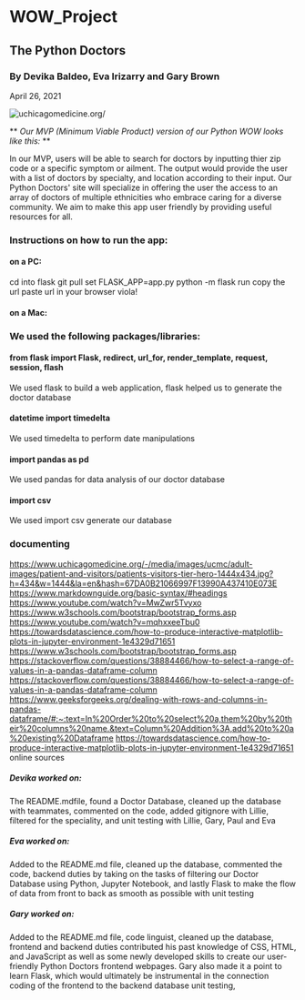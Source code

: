 
# **WOW_Project**

## The Python Doctors

### By Devika Baldeo, Eva Irizarry and Gary Brown

April 26, 2021



![uchicagomedicine.org/](https://www.uchicagomedicine.org/-/media/images/ucmc/adult-images/patient-and-visitors/patients-visitors-tier-hero-1444x434.jpg?h=434&w=1444&la=en&hash=67DA0B21066997F13990A437410E073E)

** *Our MVP (Minimum Viable Product) version of our Python WOW looks like this:* **

In our MVP, users will be able to search for doctors by inputting thier zip code or a specific symptom or ailment. The output would provide the user with a list of doctors by specialty, and location according to their input. Our Python Doctors' site will specialize in offering the user the access to an array of doctors of multiple ethnicities who embrace caring for a diverse community. We aim to make this app user friendly by providing useful resources for all.
 
### Instructions on how to run the app: 

#### on a PC:
cd into flask
git pull
set FLASK_APP=app.py
python -m flask run
copy the url
paste url in your browser
viola!

#### on a Mac:

### We used the following packages/libraries:

#### from flask import Flask, redirect, url_for, render_template, request, session, flash
We used flask to build a web application, flask helped us to generate the doctor database

#### datetime import timedelta
We used timedelta to perform date manipulations

#### import pandas as pd
We used pandas for data analysis of our doctor database

#### import csv
We used import csv generate our database 


### documenting 

https://www.uchicagomedicine.org/-/media/images/ucmc/adult-images/patient-and-visitors/patients-visitors-tier-hero-1444x434.jpg?h=434&w=1444&la=en&hash=67DA0B21066997F13990A437410E073E
https://www.markdownguide.org/basic-syntax/#headings
https://www.youtube.com/watch?v=MwZwr5Tvyxo
https://www.w3schools.com/bootstrap/bootstrap_forms.asp
https://www.youtube.com/watch?v=mqhxxeeTbu0
https://towardsdatascience.com/how-to-produce-interactive-matplotlib-plots-in-jupyter-environment-1e4329d71651
https://www.w3schools.com/bootstrap/bootstrap_forms.asp
https://stackoverflow.com/questions/38884466/how-to-select-a-range-of-values-in-a-pandas-dataframe-column
https://stackoverflow.com/questions/38884466/how-to-select-a-range-of-values-in-a-pandas-dataframe-column
https://www.geeksforgeeks.org/dealing-with-rows-and-columns-in-pandas-dataframe/#:~:text=In%20Order%20to%20select%20a,them%20by%20their%20columns%20name.&text=Column%20Addition%3A,add%20to%20a%20existing%20Dataframe
https://towardsdatascience.com/how-to-produce-interactive-matplotlib-plots-in-jupyter-environment-1e4329d71651
online sources


##### Devika worked on: 

The README.mdfile, found a Doctor Database, cleaned up the database with teammates, commented on the code, added gitignore with Lillie, filtered for the speciality, and unit testing with Lillie, Gary, Paul and Eva

##### Eva worked on: 

Added to the README.md file, cleaned up the database, commented the code, backend duties by taking on the tasks of filtering our Doctor Database using Python, Jupyter Notebook, and lastly Flask to make the flow of data from front to back as smooth as possible with unit testing


##### Gary worked on:

Added to the README.md file, code linguist, cleaned up the database, frontend and backend duties contributed his past knowledge of CSS, HTML, and JavaScript as well as some newly developed skills to create our user-friendly Python Doctors frontend webpages. Gary also made it a point to learn Flask, which would ultimately be instrumental in the connection coding of the frontend to the backend database unit testing,
